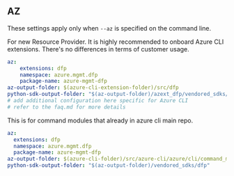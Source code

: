 ## AZ

These settings apply only when `--az` is specified on the command line.

For new Resource Provider. It is highly recommended to onboard Azure CLI extensions. There's no differences in terms of customer usage. 

``` yaml $(az) && $(target-mode) != 'core'
az:
    extensions: dfp
    namespace: azure.mgmt.dfp
    package-name: azure-mgmt-dfp
az-output-folder: $(azure-cli-extension-folder)/src/dfp
python-sdk-output-folder: "$(az-output-folder)/azext_dfp/vendored_sdks/dfp"
# add additional configuration here specific for Azure CLI
# refer to the faq.md for more details
```



This is for command modules that already in azure cli main repo. 
``` yaml $(az) && $(target-mode) == 'core'
az:
  extensions: dfp
  namespace: azure.mgmt.dfp
  package-name: azure-mgmt-dfp
az-output-folder: $(azure-cli-folder)/src/azure-cli/azure/cli/command_modules/dfp
python-sdk-output-folder: "$(az-output-folder)/vendored_sdks/dfp"
``` 